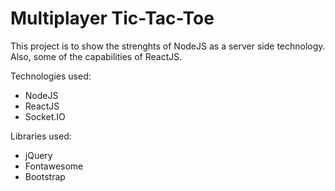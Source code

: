 # Multiplayer Tic-Tac-Toe

This project is to show the strenghts of NodeJS as a server side technology.
Also, some of the capabilities of ReactJS.

Technologies used:

* NodeJS
* ReactJS
* Socket.IO

Libraries used:

* jQuery
* Fontawesome
* Bootstrap